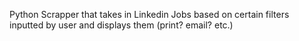 Python Scrapper that takes in Linkedin Jobs based on certain filters inputted by user and displays them (print? email? etc.)
